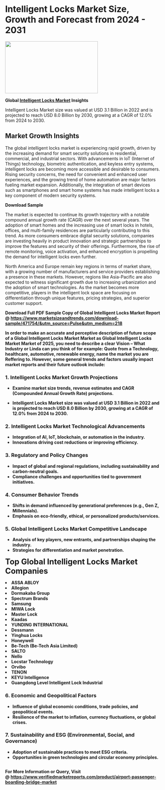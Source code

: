 <H1>Intelligent Locks Market Size, Growth and Forecast from 2024 - 2031</H1><img class="aligncenter size-medium wp-image-584254" src="https://thirdeyenews.in/wp-content/uploads/2024/09/Global-Market-Research-300x168.jpeg" alt="" width="300" height="168" /><p><strong>Global&nbsp;<a href="https://www.marketsizeandtrends.com/download-sample/471754/&amp;utm_source=Pulse&amp;utm_medium=218">Intelligent Locks Market</a> Insights</strong></p><p>Intelligent Locks Market size was valued at USD 3.1 Billion in 2022 and is projected to reach USD 8.0 Billion by 2030, growing at a CAGR of 12.0% from 2024 to 2030.</p><p><h2>Market Growth Insights</h2> <p>The global intelligent locks market is experiencing rapid growth, driven by the increasing demand for smart security solutions in residential, commercial, and industrial sectors. With advancements in IoT (Internet of Things) technology, biometric authentication, and keyless entry systems, intelligent locks are becoming more accessible and desirable to consumers. Rising security concerns, the need for convenient and enhanced user experiences, and the growing trend of home automation are major factors fueling market expansion. Additionally, the integration of smart devices such as smartphones and smart home systems has made intelligent locks a key component of modern security systems.</p> <p><strong>Download Sample</strong></p> <p>The market is expected to continue its growth trajectory with a notable compound annual growth rate (CAGR) over the next several years. The adoption of smart homes and the increasing use of smart locks in hotels, offices, and multi-family residences are particularly contributing to this trend. As more consumers embrace digital security solutions, companies are investing heavily in product innovation and strategic partnerships to improve the features and security of their offerings. Furthermore, the rise of remote monitoring, voice activation, and enhanced encryption is propelling the demand for intelligent locks even further.</p> <p>North America and Europe remain key regions in terms of market share, with a growing number of manufacturers and service providers establishing a presence in these markets. However, regions like Asia-Pacific are also expected to witness significant growth due to increasing urbanization and the adoption of smart technologies. As the market becomes more competitive, players in the intelligent lock space are focusing on differentiation through unique features, pricing strategies, and superior customer support.</p> <p><strong></p><p><span class=""><strong>Download Full PDF Sample Copy of Global Intelligent Locks Market Report</strong> @ <a href="https://www.marketsizeandtrends.com/download-sample/471754/&amp;utm_source=Pulse&amp;utm_medium=218" target="_blank">https://www.marketsizeandtrends.com/download-sample/471754/&amp;utm_source=Pulse&amp;utm_medium=218</a></span></p><p>In order to make an accurate and perceptive description of future scope of a Global&nbsp;Intelligent Locks Market Market as Global&nbsp;Intelligent Locks Market Market of 2025, you need to describe a clear Vision &ndash; What Industry or Linda can you think of for example: Quote from a Technology, healthcare, automotive, renewable energy, name the market you are Reffering to. However, some general trends and factors usually impact market reports and their future outlook include:</p><h3>1.&nbsp;<strong>Intelligent Locks Market Growth Projections</strong></h3><ul><li>Examine market size trends, revenue estimates and CAGR (Compounded Annual Growth Rate) projections.</li><li><p>Intelligent Locks Market size was valued at USD 3.1 Billion in 2022 and is projected to reach USD 8.0 Billion by 2030, growing at a CAGR of 12.0% from 2024 to 2030.</p></li></ul><h3>2.&nbsp;<strong>Intelligent Locks Market Technological Advancements</strong></h3><ul><li>Integration of AI, IoT, blockchain, or automation in the industry.</li><li>Innovations driving cost reductions or improving efficiency.</li></ul><h3>3.&nbsp;<strong>Regulatory and Policy Changes</strong></h3><ul><li>Impact of global and regional regulations, including sustainability and carbon-neutral goals.</li><li>Compliance challenges and opportunities tied to government initiatives.</li></ul><h3>4.&nbsp;<strong>Consumer Behavior Trends</strong></h3><ul><li>Shifts in demand influenced by generational preferences (e.g., Gen Z, Millennials).</li><li>Emphasis on eco-friendly, ethical, or personalized products/services.</li></ul><h3>5.&nbsp;<strong>Global Intelligent Locks Market Competitive Landscape</strong></h3><ul><li>Analysis of key players, new entrants, and partnerships shaping the industry.</li><li>Strategies for differentiation and market penetration.</li></ul><p data-pm-slice="1 1 []"><span style="color: inherit; font-family: inherit; font-size: 25px;">Top Global Intelligent Locks Market Companies</span></p><div class="" data-test-id=""><p><li>ASSA ABLOY</li><li> Allegion</li><li> Dormakaba Group</li><li> Spectrum Brands</li><li> Samsung</li><li> MIWA Lock</li><li> Master Lock</li><li> Kaadas</li><li> YUNDING INTERNATIONAL</li><li> Dessmann</li><li> Yinghua Locks</li><li> Honeywell</li><li> Be-Tech (Be-Tech Asia Limited)</li><li> SALTO</li><li> Nello</li><li> Locstar Technology</li><li> Orvibo</li><li> TENON</li><li> KEYU Intelligence</li><li> Guangdong Level Intelligent Lock Industrial</li></p></div><h3>6.&nbsp;<strong>Economic and Geopolitical Factors</strong></h3><ul><li>Influence of global economic conditions, trade policies, and geopolitical events.</li><li>Resilience of the market to inflation, currency fluctuations, or global crises.</li></ul><h3>7.&nbsp;<strong>Sustainability and ESG (Environmental, Social, and Governance)</strong></h3><ul><li>Adoption of sustainable practices to meet ESG criteria.</li><li>Opportunities in green technologies and circular economy principles.</li></ul><h2><strong style="font-size: 14px;">For More Information or Query, Visit @&nbsp;</strong><a style="background-color: #ffffff; font-size: 14px;" href="https://www.marketsizeandtrends.com/report/intelligent-locks-market/" target="_blank">https://www.verifiedmarketreports.com/product/airport-passenger-boarding-bridge-market</a></h2>
